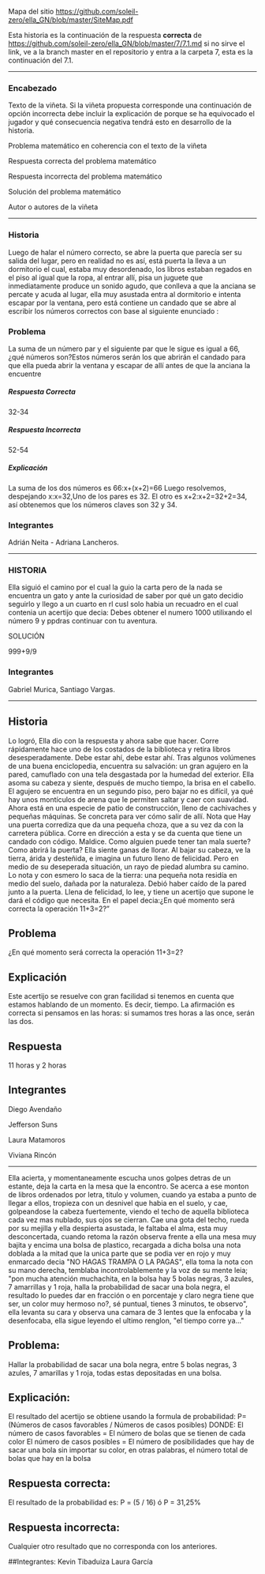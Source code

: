 Mapa del sitio https://github.com/soleil-zero/ella_GN/blob/master/SiteMap.pdf

Esta historia es la continuación de la respuesta **correcta** de https://github.com/soleil-zero/ella_GN/blob/master/7/7.1.md si no sirve el link, 
ve a la branch master en el repositorio y entra a la carpeta 7, esta es la continuación del 7.1.

**********************************************************************
### Encabezado

Texto de la viñeta. Si la viñeta propuesta corresponde una continuación de opción incorrecta debe incluir la explicación de porque se ha equivocado el jugador y qué consecuencia negativa tendrá esto en desarrollo de la historia.

Problema matemático en coherencia con el texto de la viñeta

Respuesta correcta del problema matemático

Respuesta incorrecta del problema matemático

Solución del problema matemático

Autor o autores de la viñeta
**********************************************************************
### Historia
Luego de halar el número correcto, se abre la puerta que parecía ser su salida del lugar, pero en realidad no es así, está puerta la lleva a un dormitorio el cual, estaba muy desordenado, los libros estaban regados en el piso al igual que la ropa, al entrar allí, pisa un juguete que inmediatamente produce un sonido agudo, que conlleva a que la anciana se percate y acuda al lugar, ella muy asustada entra al dormitorio e intenta escapar por la ventana, pero está contiene un candado que se abre al escribir los números correctos con base al siguiente enunciado :
### Problema
La suma de un número par y el siguiente par que le sigue es igual a 66, ¿qué números son?Estos números serán los que abrirán el candado para que ella pueda abrir la ventana y escapar de allí antes de que la anciana la encuentre 
##### Respuesta Correcta
32-34
##### Respuesta Incorrecta
52-54
##### Explicación
La suma de los dos números es 66:x+(x+2)=66
Luego resolvemos, despejando x:x=32,Uno de los pares es 32. El otro es x+2:x+2=32+2=34, así obtenemos que los números claves son 32 y 34.
### Integrantes
Adrián Neita - Adriana Lancheros.

**********************************************************************
### HISTORIA
Ella siguió el camino por el cual la guio la carta pero de la nada se encuentra un gato y ante la curiosidad de saber por qué un gato decidio seguirlo y llego a un cuarto en rl cusl solo habia un recuadro en el cual contenia un acertijo que decia: Debes obtener el numero 1000 utilixando el número 9 y ppdras continuar con tu aventura. 

SOLUCIÓN

999+9/9
### Integrantes
Gabriel Murica, Santiago Vargas.

**********************************************************************************

## Historia

Lo logró, Ella dio con la respuesta y ahora sabe que hacer. Corre rápidamente hace uno de los costados de la biblioteca y retira libros desesperadamente. Debe estar ahí, debe estar ahí.
Tras algunos volúmenes de una buena enciclopedia, encuentra su salvación: un gran agujero en la pared, camuflado con una tela desgastada por la humedad del exterior. Ella asoma su cabeza y siente, después de mucho tiempo, la brisa en el cabello. El agujero se encuentra en un segundo piso, pero bajar no es difícil, ya qué hay unos montículos de arena que le permiten saltar y caer con suavidad. Ahora está en una especie de patio de construcción, lleno de cachivaches y pequeñas máquinas. Se concreta para ver cómo salir de allí. Nota que Hay una puerta corrediza que da una pequeña choza, que a su vez da con la carretera pública. Corre en dirección a esta y se da cuenta que tiene un candado con código. Maldice. Como alguien puede tener tan mala suerte? Como abrirá la puerta? Ella siente ganas de llorar. Al bajar su cabeza, ve la tierra, árida y desteñida, e imagina un futuro lleno de felicidad. Pero en medio de su deseperada situación, un rayo de piedad alumbra su camino. Lo nota y con esmero lo saca de la tierra: una pequeña nota residía en medio del suelo, dañada por la naturaleza. Debió haber caído de la pared junto a la puerta. Llena de felicidad, lo lee, y tiene un acertijo que supone le dará el código que necesita. En el papel decia:¿En qué momento será correcta la operación 11+3=2?”

## Problema

¿En qué momento será correcta la operación 11+3=2?

## Explicación

Este acertijo se resuelve con gran facilidad si tenemos en cuenta que estamos hablando de un momento. Es decir, tiempo. La afirmación es correcta si pensamos en las horas: si sumamos tres horas a las once, serán las dos.

## Respuesta

11 horas y 2 horas

## Integrantes

Diego Avendaño

Jefferson Suns

Laura Matamoros

Viviana Rincón

**********************************************************************************
Ella acierta, y momentaneamente escucha unos golpes detras de un estante, deja la carta en la mesa que la encontro. Se acerca a ese monton de libros ordenados por letra, titulo y volumen, cuando ya estaba a punto de llegar a ellos, tropieza con un desnivel que habia en el suelo, y cae, golpeandose la cabeza fuertemente, viendo el techo de aquella biblioteca cada vez mas nublado, sus ojos se cierran. Cae una gota del techo, rueda por su mejilla y ella despierta asustada, le faltaba el alma, esta muy desconcertada, cuando retoma la razón observa frente a ella una mesa muy bajita y encima una bolsa de plastico, recargada a dicha bolsa una nota doblada a la mitad que la unica parte que se podia ver en rojo y muy enmarcado decia "NO HAGAS TRAMPA O LA PAGAS", ella toma la nota con su mano derecha, temblaba incontrolablemente y la voz de su mente leia; "pon mucha atención muchachita, en la bolsa hay 5 bolas negras, 3 azules, 7 amarrillas y 1 roja, halla la probabilidad de sacar una bola negra, el resultado lo puedes dar en fracción o en porcentaje y claro negra tiene que ser, un color muy hermoso no?, sé puntual, tienes 3 minutos, te observo", ella levanta su cara y observa una camara de 3 lentes que la enfocaba y la desenfocaba, ella sigue leyendo el ultimo renglon, "el tiempo corre ya..."

## Problema:
Hallar la probabilidad de sacar una bola negra, entre 5 bolas negras, 3 azules, 7 amarillas y 1 roja, todas estas depositadas en una bolsa.

## Explicación:
El resultado del acertijo se obtiene usando la formula de probabilidad:
  P= (Números de casos favorables / Números de casos posibles)
  DONDE: El número de casos favorables = El número de bolas que se tienen de cada color
         El número de casos posibles = El número de posibilidades que hay de sacar una bola sin importar su color, en otras palabras, el          número total de bolas que hay en la bolsa
    
## Respuesta correcta:
El resultado de la probabilidad es: P = (5 / 16) ó P = 31,25%

## Respuesta incorrecta:
Cualquier otro resultado que no corresponda con los anteriores.

##Integrantes:
Kevin Tibaduiza
Laura García
